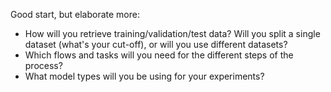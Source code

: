 Good start, but elaborate more:

 - How will you retrieve training/validation/test data? Will you split a single dataset (what's your cut-off), or will you use different datasets?
 - Which flows and tasks will you need for the different steps of the process?
 - What model types will you be using for your experiments?
